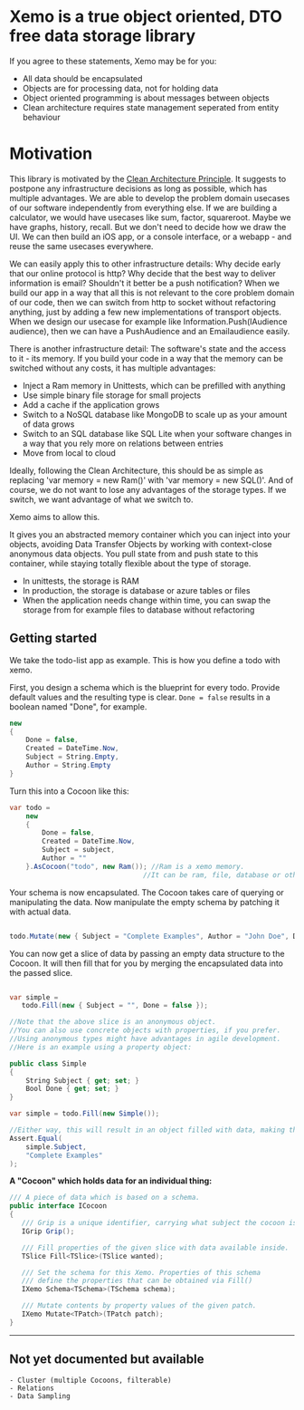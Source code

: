 # Xemo is a true object oriented, DTO free data storage library

If you agree to these statements, Xemo may be for you:

- All data should be encapsulated
- Objects are for processing data, not for holding data
- Object oriented programming is about messages between objects
- Clean architecture requires state management seperated from entity behaviour

# Motivation

This library is motivated by
the [Clean Architecture Principle](https://blog.cleancoder.com/uncle-bob/2012/08/13/the-clean-architecture.html). It
suggests to postpone any infrastructure decisions as long as possible, which has multiple advantages. We are able to
develop the problem domain usecases of our software independently from everything else.
If we are building a calculator, we would have usecases like sum, factor, squareroot. Maybe we have graphs, history,
recall.
But we don't need to decide how we draw the UI. We can then build an iOS app, or a console interface, or a webapp - and
reuse the same usecases everywhere.

We can easily apply this to other infrastructure details: Why decide early that our online protocol is http? Why decide
that the best way to deliver information is email? Shouldn't it better be a push notification?
When we build our app in a way that all this is not relevant to the core problem domain of our code, then we can switch
from http to socket without refactoring anything, just by adding a few new implementations of transport objects.
When we design our usecase for example like Information.Push(IAudience audience), then we can have a PushAudience and an
Emailaudience easily.

There is another infrastructure detail: The software's state and the access to it - its memory.
If you build your code in a way that the memory can be switched without any costs, it has multiple advantages:

- Inject a Ram memory in Unittests, which can be prefilled with anything
- Use simple binary file storage for small projects
- Add a cache if the application grows
- Switch to a NoSQL database like MongoDB to scale up as your amount of data grows
- Switch to an SQL database like SQL Lite when your software changes in a way that you rely more on relations between
  entries
- Move from local to cloud

Ideally, following the Clean Architecture, this should be as simple as replacing 'var memory = new Ram()' with 'var
memory = new SQL()'.
And of course, we do not want to lose any advantages of the storage types. If we switch, we want advantage of what we
switch to.

Xemo aims to allow this.

It gives you an abstracted memory container which you can inject into your objects, avoiding Data Transfer Objects by
working with context-close anonymous data objects.
You pull state from and push state to this container, while staying totally flexible about the type of storage.

- In unittests, the storage is RAM
- In production, the storage is database or azure tables or files
- When the application needs change within time, you can swap the storage from for example files to database without
  refactoring

## Getting started

We take the todo-list app as example.
This is how you define a todo with xemo.

First, you design a schema which is the blueprint for every todo. Provide default values and the resulting type is
clear. ```Done = false``` results in a boolean named "Done", for example.

```csharp
new
{
    Done = false,
    Created = DateTime.Now,
    Subject = String.Empty,
    Author = String.Empty
}
```

Turn this into a Cocoon like this:

```csharp
var todo =
    new
    {
        Done = false,
        Created = DateTime.Now,
        Subject = subject,
        Author = ""
    }.AsCocoon("todo", new Ram()); //Ram is a xemo memory. 
                                 //It can be ram, file, database or others. 
```

Your schema is now encapsulated. The Cocoon takes care of querying or manipulating the data.
Now manipulate the empty schema by patching it with actual data.

```csharp

todo.Mutate(new { Subject = "Complete Examples", Author = "John Doe", Done = false });

```

You can now get a slice of data by passing an empty data structure to the Cocoon. It will then fill that for you by
merging the encapsulated data into the passed slice.

```csharp

var simple =
   todo.Fill(new { Subject = "", Done = false });

//Note that the above slice is an anonymous object. 
//You can also use concrete objects with properties, if you prefer. 
//Using anonymous types might have advantages in agile development. 
//Here is an example using a property object:

public class Simple
{
    String Subject { get; set; }
    Bool Done { get; set; }
}

var simple = todo.Fill(new Simple());

//Either way, this will result in an object filled with data, making this assumption true:
Assert.Equal(
    simple.Subject,
    "Complete Examples"
);

```

**A "Cocoon" which holds data for an individual thing:**

```csharp
/// A piece of data which is based on a schema.
public interface ICocoon
{
   /// Grip is a unique identifier, carrying what subject the cocoon is about as well as a unique id.
   IGrip Grip();

   /// Fill properties of the given slice with data available inside.
   TSlice Fill<TSlice>(TSlice wanted);

   /// Set the schema for this Xemo. Properties of this schema
   /// define the properties that can be obtained via Fill()
   IXemo Schema<TSchema>(TSchema schema);

   /// Mutate contents by property values of the given patch.
   IXemo Mutate<TPatch>(TPatch patch);
}
```

------

## Not yet documented but available

    - Cluster (multiple Cocoons, filterable)
    - Relations
    - Data Sampling
